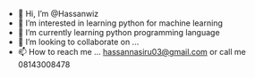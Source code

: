- 👋 Hi, I’m @Hassanwiz
- 👀 I’m interested in learning python for machine learning
- 🌱 I’m currently learning python programming language
- 💞️ I’m looking to collaborate on ...
- 📫 How to reach me ... hassannasiru03@gmail.com or call me 08143008478

<!---
Hassanwiz/Hassanwiz is a ✨ special ✨ repository because its `README.md` (this file) appears on your GitHub profile.
You can click the Preview link to take a look at your changes.
--->
